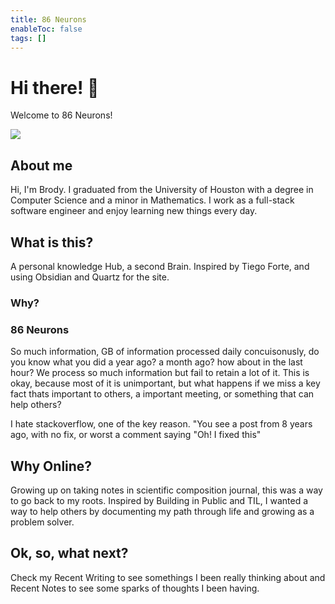 ```yaml
---
title: 86 Neurons
enableToc: false
tags: []
---
```


<div class="article-header">

<div>

<div class="decorative-element"></div>

# Hi there! 👋

Welcome to 86 Neurons!

</div>

<img src="./group_pic_01_04_2025.png">

</div>

## About me

Hi, I'm Brody. I graduated from the University of Houston with a degree in Computer Science and a minor in Mathematics. I work as a full-stack software engineer and enjoy learning new things every day.

## What is this?

A personal knowledge Hub, a second Brain. Inspired by Tiego Forte, and using Obsidian and Quartz for the site.

### Why?

### 86 Neurons

So much information, GB of information processed daily concuisonusly, do you know what you did a year ago? a month ago? how about in the last hour?
We process so much information but fail to retain a lot of it. This is okay, because most of it is unimportant, but what happens if we miss a key fact thats important to others, a important meeting, or something that can help others?

I hate stackoverflow, one of the key reason. "You see a post from 8 years ago, with no fix, or worst a comment saying "Oh! I fixed this"

## Why Online?

Growing up on taking notes in scientific composition journal, this was a way to go back to my roots.
Inspired by Building in Public and TIL, I wanted a way to help others by documenting my path through life and growing as a problem solver.
## Ok, so, what next?

Check my Recent Writing to see somethings I been really thinking about and Recent Notes to see some sparks of thoughts I been having.